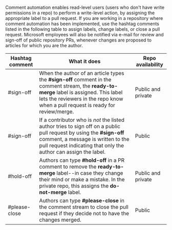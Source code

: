 Comment automation enables read-level users (users who don't have write permissions in a repo) to perform a write-level action, by assigning the appropriate label to a pull request. If you are working in a repository where comment automation has been implemented, use the hashtag comments listed in the following table to assign labels, change labels, or close a pull request. Microsoft employees will also be notified via e-mail for review and sign-off of public repository PRs, whenever changes are proposed to articles for which you are the author.


| Hashtag comment |                                                                                                         What it does                                                                                                          | Repo availability  |
|-----------------|-------------------------------------------------------------------------------------------------------------------------------------------------------------------------------------------------------------------------------|--------------------|
|    #sign-off    | When the author of an article types the **#sign-off** comment in the comment stream, the **ready-to-merge** label is assigned. This label lets the reviewers in the repo know when a pull request is ready for review/merge.  | Public and private |
|    #sign-off    | If a contributor who is *not* the listed author tries to sign off on a public pull request by using the **#sign-off** comment, a message is written to the pull request indicating that only the author can assign the label. |       Public       |
|    #hold-off    |            Authors can type **#hold-off** in a PR comment to remove the **ready-to-merge** label--in case they change their mind or make a mistake. In the private repo, this assigns the **do-not-merge** label.             | Public and private |
|  #please-close  |                                               Authors can type **#please-close** in the comment stream to close the pull request if they decide not to have the changes merged.                                               |       Public       |

